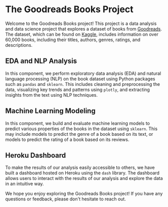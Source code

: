 
# The Goodreads Books Project

Welcome to the Goodreads Books project! This project is a data analysis and data science project that explores a dataset of books from [Goodreads](https://www.goodreads.com/). The dataset, which can be found on [Kaggle](https://www.kaggle.com/datasets/jealousleopard/goodreadsbooks), includes information on over 60,000 books, including their titles, authors, genres, ratings, and descriptions.

## EDA and NLP Analysis

In this component, we perform exploratory data analysis (EDA) and natural language processing (NLP) on the book dataset using Python packages such as `pandas` and `sklearn`. This includes cleaning and preprocessing the data, visualizing key trends and patterns using `plotly`, and extracting insights from the text using NLP techniques.

## Machine Learning Modeling

In this component, we build and evaluate machine learning models to predict various properties of the books in the dataset using `sklearn`. This may include models to predict the genre of a book based on its text, or models to predict the rating of a book based on its reviews.

## Heroku Dashboard

To make the results of our analysis easily accessible to others, we have built a dashboard hosted on Heroku using the `dash` library. The dashboard allows users to interact with the results of our analysis and explore the data in an intuitive way.

We hope you enjoy exploring the Goodreads Books project! If you have any questions or feedback, please don't hesitate to reach out.